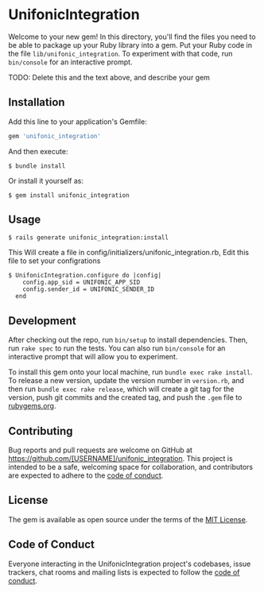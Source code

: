 # UnifonicIntegration

Welcome to your new gem! In this directory, you'll find the files you need to be able to package up your Ruby library into a gem. Put your Ruby code in the file `lib/unifonic_integration`. To experiment with that code, run `bin/console` for an interactive prompt.

TODO: Delete this and the text above, and describe your gem

## Installation

Add this line to your application's Gemfile:

```ruby
gem 'unifonic_integration'
```

And then execute:

    $ bundle install

Or install it yourself as:

    $ gem install unifonic_integration

## Usage

    $ rails generate unifonic_integration:install

This Will create a file in config/initializers/unifonic_integration.rb, Edit this file to set your configrations
    
    $ UnifonicIntegration.configure do |config|
        config.app_sid = UNIFONIC_APP_SID 
        config.sender_id = UNIFONIC_SENDER_ID 
      end 

## Development

After checking out the repo, run `bin/setup` to install dependencies. Then, run `rake spec` to run the tests. You can also run `bin/console` for an interactive prompt that will allow you to experiment.

To install this gem onto your local machine, run `bundle exec rake install`. To release a new version, update the version number in `version.rb`, and then run `bundle exec rake release`, which will create a git tag for the version, push git commits and the created tag, and push the `.gem` file to [rubygems.org](https://rubygems.org).

## Contributing

Bug reports and pull requests are welcome on GitHub at https://github.com/[USERNAME]/unifonic_integration. This project is intended to be a safe, welcoming space for collaboration, and contributors are expected to adhere to the [code of conduct](https://github.com/[USERNAME]/unifonic_integration/blob/master/CODE_OF_CONDUCT.md).

## License

The gem is available as open source under the terms of the [MIT License](https://opensource.org/licenses/MIT).

## Code of Conduct

Everyone interacting in the UnifonicIntegration project's codebases, issue trackers, chat rooms and mailing lists is expected to follow the [code of conduct](https://github.com/[USERNAME]/unifonic_integration/blob/master/CODE_OF_CONDUCT.md).
